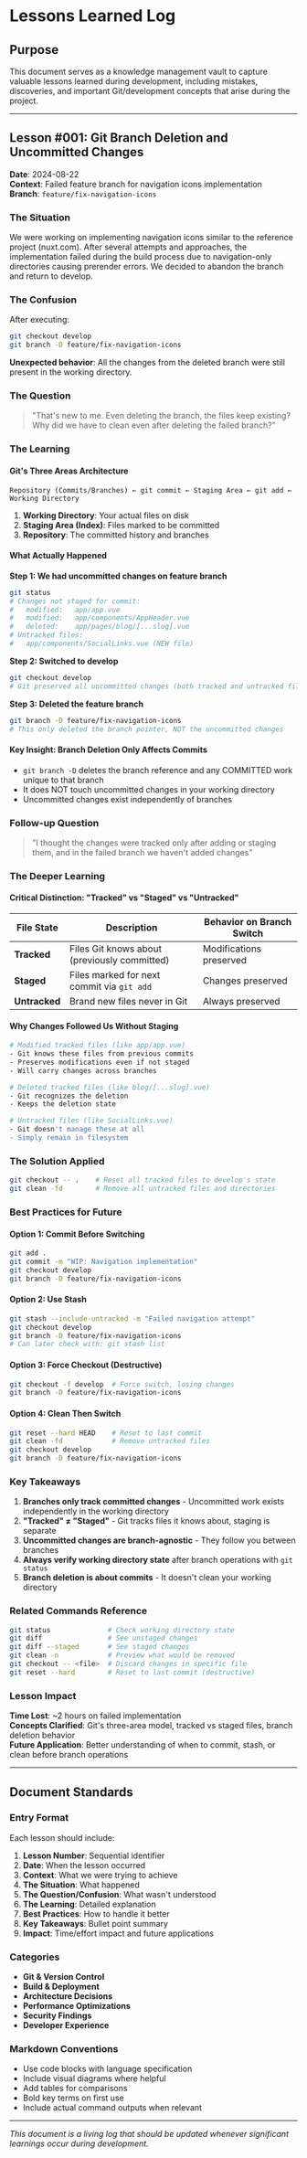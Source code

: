 # Lessons Learned Log

## Purpose
This document serves as a knowledge management vault to capture valuable lessons learned during development, including mistakes, discoveries, and important Git/development concepts that arise during the project.

---

## Lesson #001: Git Branch Deletion and Uncommitted Changes
**Date**: 2024-08-22  
**Context**: Failed feature branch for navigation icons implementation  
**Branch**: `feature/fix-navigation-icons`

### The Situation
We were working on implementing navigation icons similar to the reference project (nuxt.com). After several attempts and approaches, the implementation failed during the build process due to navigation-only directories causing prerender errors. We decided to abandon the branch and return to develop.

### The Confusion
After executing:
```bash
git checkout develop
git branch -D feature/fix-navigation-icons
```

**Unexpected behavior**: All the changes from the deleted branch were still present in the working directory.

### The Question
> "That's new to me. Even deleting the branch, the files keep existing? Why did we have to clean even after deleting the failed branch?"

### The Learning

#### Git's Three Areas Architecture
```
Repository (Commits/Branches) ← git commit ← Staging Area ← git add ← Working Directory
```

1. **Working Directory**: Your actual files on disk
2. **Staging Area (Index)**: Files marked to be committed  
3. **Repository**: The committed history and branches

#### What Actually Happened

**Step 1: We had uncommitted changes on feature branch**
```bash
git status
# Changes not staged for commit:
#   modified:   app/app.vue
#   modified:   app/components/AppHeader.vue
#   deleted:    app/pages/blog/[...slug].vue
# Untracked files:
#   app/components/SocialLinks.vue (NEW file)
```

**Step 2: Switched to develop**
```bash
git checkout develop
# Git preserved all uncommitted changes (both tracked and untracked files)
```

**Step 3: Deleted the feature branch**
```bash
git branch -D feature/fix-navigation-icons
# This only deleted the branch pointer, NOT the uncommitted changes
```

#### Key Insight: Branch Deletion Only Affects Commits

- `git branch -D` deletes the branch reference and any COMMITTED work unique to that branch
- It does NOT touch uncommitted changes in your working directory
- Uncommitted changes exist independently of branches

### Follow-up Question
> "I thought the changes were tracked only after adding or staging them, and in the failed branch we haven't added changes"

### The Deeper Learning

#### Critical Distinction: "Tracked" vs "Staged" vs "Untracked"

| File State | Description | Behavior on Branch Switch |
|------------|-------------|---------------------------|
| **Tracked** | Files Git knows about (previously committed) | Modifications preserved |
| **Staged** | Files marked for next commit via `git add` | Changes preserved |
| **Untracked** | Brand new files never in Git | Always preserved |

#### Why Changes Followed Us Without Staging

```bash
# Modified tracked files (like app/app.vue)
- Git knows these files from previous commits
- Preserves modifications even if not staged
- Will carry changes across branches

# Deleted tracked files (like blog/[...slug].vue)  
- Git recognizes the deletion
- Keeps the deletion state

# Untracked files (like SocialLinks.vue)
- Git doesn't manage these at all
- Simply remain in filesystem
```

### The Solution Applied
```bash
git checkout -- .    # Reset all tracked files to develop's state
git clean -fd        # Remove all untracked files and directories
```

### Best Practices for Future

#### Option 1: Commit Before Switching
```bash
git add .
git commit -m "WIP: Navigation implementation"
git checkout develop
git branch -D feature/fix-navigation-icons
```

#### Option 2: Use Stash
```bash
git stash --include-untracked -m "Failed navigation attempt"
git checkout develop
git branch -D feature/fix-navigation-icons
# Can later check with: git stash list
```

#### Option 3: Force Checkout (Destructive)
```bash
git checkout -f develop  # Force switch, losing changes
git branch -D feature/fix-navigation-icons
```

#### Option 4: Clean Then Switch
```bash
git reset --hard HEAD    # Reset to last commit
git clean -fd            # Remove untracked files
git checkout develop
git branch -D feature/fix-navigation-icons
```

### Key Takeaways

1. **Branches only track committed changes** - Uncommitted work exists independently in the working directory
2. **"Tracked" ≠ "Staged"** - Git tracks files it knows about, staging is separate
3. **Uncommitted changes are branch-agnostic** - They follow you between branches
4. **Always verify working directory state** after branch operations with `git status`
5. **Branch deletion is about commits** - It doesn't clean your working directory

### Related Commands Reference
```bash
git status              # Check working directory state
git diff                # See unstaged changes
git diff --staged       # See staged changes
git clean -n            # Preview what would be removed
git checkout -- <file>  # Discard changes in specific file
git reset --hard        # Reset to last commit (destructive)
```

### Lesson Impact
**Time Lost**: ~2 hours on failed implementation  
**Concepts Clarified**: Git's three-area model, tracked vs staged files, branch deletion behavior  
**Future Application**: Better understanding of when to commit, stash, or clean before branch operations

---

## Document Standards

### Entry Format
Each lesson should include:
1. **Lesson Number**: Sequential identifier
2. **Date**: When the lesson occurred
3. **Context**: What we were trying to achieve
4. **The Situation**: What happened
5. **The Question/Confusion**: What wasn't understood
6. **The Learning**: Detailed explanation
7. **Best Practices**: How to handle it better
8. **Key Takeaways**: Bullet point summary
9. **Impact**: Time/effort impact and future applications

### Categories
- **Git & Version Control**
- **Build & Deployment**
- **Architecture Decisions**
- **Performance Optimizations**
- **Security Findings**
- **Developer Experience**

### Markdown Conventions
- Use code blocks with language specification
- Include visual diagrams where helpful
- Add tables for comparisons
- Bold key terms on first use
- Include actual command outputs when relevant

---

*This document is a living log that should be updated whenever significant learnings occur during development.*
